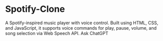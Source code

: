 # Spotify-Clone
A Spotify-inspired music player with voice control. Built using HTML, CSS, and JavaScript, it supports voice commands for play, pause, volume, and song selection via Web Speech API.          Ask ChatGPT
